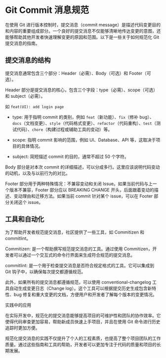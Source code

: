 # Git Commit 消息规范

在使用 Git 进行版本控制时，提交消息（commit message）是描述代码变更目的和内容的重要组成部分。一个良好的提交消息不仅能够清晰地传达变更的意图，还能够帮助其他开发者快速理解变更的原因和范围。以下是一些关于如何规范化 Git 提交消息的指南。

## 提交消息的结构

提交消息通常包含三个部分：Header（必需）、Body（可选）和 Footer（可选）。

Header 部分是提交消息的核心，包含三个字段：type（必需）、scope（可选）和 subject（必需）。

如 `feat(UI): add login page`

* type: 用于指明 commit 的类别，例如 `feat`（新功能）、`fix`（修补 bug）、`docs`（文档变更）、`style`（代码格式变更）、`refactor`（代码重构）、`test`（测试代码）、`chore`（构建过程或辅助工具的变动）等。

* scope: 指明 commit 影响的范围，例如 UI、Database、API 等，这取决于项目的具体情况。

* subject: 简短描述 commit 的目的，通常不超过 50 个字符。

Body 部分是对本次 commit 的详细描述，可以分成多行。这里应该说明代码变动的动机，以及与以前行为的对比。

Footer 部分用于两种特殊情况：不兼容变动和关闭 Issue。如果当前代码与上一个版本不兼容，Footer 部分应以 BREAKING CHANGE 开头，后面跟着变动的描述、变动理由和迁移方法。如果当前 commit 针对某个 issue，可以在 Footer 部分关闭这个 issue。

## 工具和自动化

为了帮助开发者规范提交消息，社区提供了一些工具，如 Commitizen 和 commitlint。

Commitizen: 是一个帮助撰写规范提交消息的工具。通过使用 Commitizen，开发者可以通过一个交互式的命令行界面来生成符合规范的提交消息。

commitlint: 是一个用于检查提交消息是否符合规定格式的工具。它可以集成到 Git 钩子中，以确保每次提交都遵循规范。

此外，如果所有的提交消息都遵循规范，可以使用 conventional-changelog 工具自动生成变更日志（Change log）。这个工具可以根据提交历史生成包含新特性、bug 修复和重大变更的文档，方便用户和开发者了解每个版本的变更情况。

实践中的应用

在实际开发中，规范化的提交消息能够提高项目的可维护性和团队的协作效率。它使得代码审查更加容易，帮助新成员快速上手项目，并且在使用 Git 命令进行历史追踪时更加方便。

规范化提交消息的实践不仅提升了个人的工程素质，也提高了整个项目团队的工作质量。通过这些指南和工具的帮助，开发者可以更加专注于代码的质量和项目的长期发展。
